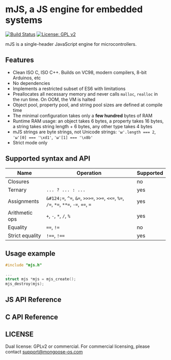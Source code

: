 # mJS, a JS engine for embedded systems

[![Build Status](https://travis-ci.org/cpq/mjs3.svg?branch=master)](https://travis-ci.org/cpq/mjs3)
[![License: GPL v2](https://img.shields.io/badge/License-GPL%20v2-blue.svg)](https://www.gnu.org/licenses/old-licenses/gpl-2.0.en.html)


mJS is a single-header JavaScript engine for microcontrollers.

## Features

- Clean ISO C, ISO C++. Builds on VC98, modern compilers, 8-bit Arduinos, etc
- No dependencies
- Implements a restricted subset of ES6 with limitations
- Preallocates all necessary memory and never calls `malloc`, `realloc` in
  the run time. On OOM, the VM is halted
- Object pool, property pool, and string pool sizes are defined at compile time
- The minimal configuration takes only a **few hundred** bytes of RAM
- Runtime RAM usage: an object takes 6 bytes, a property takes 16 bytes,
  a string takes string length + 6 bytes, any other type takes 4 bytes
- mJS strings are byte strings, not Unicode strings: `'ы'.length === 2`,
 `'ы'[0] === '\xd1'`, `'ы'[1] === '\x8b'`
- Strict mode only

## Supported syntax and API

| Name              |  Operation                                | Supported |
| ----------------- | ----------------------------------------- | ------ |
| Closures          |                                           | no |
| Ternary           | `... ? ... : ...`                         | yes    |
| Assignments       | `&#124;=`, `^=`, `&=`, `>>>=`, `>>=`, `<<=`, `%=`, `/=`, `*=`, `**=`, `-=`, `+=`, `=`  | yes    |
| Arithmetic ops    | `+`, `-`, `*`, `/`, `%`                   | yes    |
| Equality          | `==`, `!=`                                | no |
| Strict equality   | `!==`, `!==`                              | yes    |

## Usage example

```c
#include "mjs.h"

...
struct mjs *mjs = mjs_create();
mjs_destroy(mjs);
```

## JS API Reference

## C API Reference

## LICENSE

Dual license: GPLv2 or commercial. For commercial
licensing, please contact support@mongoose-os.com
